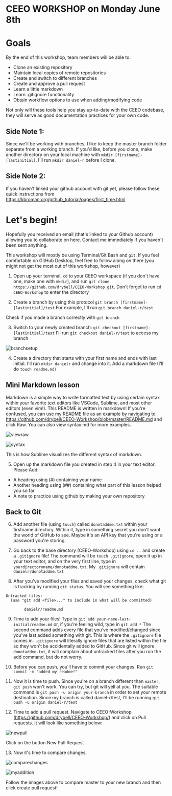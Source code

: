 # CEEO WORKSHOP on Monday June 8th

# Goals 
By the end of this workshop, team members will be able to: 
 - Clone an existing repository
 - Maintain local copies of remote repositories 
 - Create and switch to different branches 
 - Create and approve a pull request 
 - Learn a little markdown 
 - Learn .gitignore functionality
 - Obtain workflow options to use when adding/modifying code 

Not only will these tools help you stay up-to-date with the CEEO codebase, they will serve as good documentation practices for your own code.

## Side Note 1: 
Since we'll be working with branches, I like to keep the master branch folder separate from a working branch. If you'd like, before you clone, make another directory on your local machine with `mkdir [firstname]-[lastinitial]`. I'll run `mkdir daniel-r` before I clone. 

## Side Note 2: 
If you haven't linked your github account with git yet, please follow these quick instructions from https://kbroman.org/github_tutorial/pages/first_time.html

# Let's begin! 
Hopefully you received an email (that's linked to your Github account) allowing you to collaborate on here. Contact me immediately if you haven't been sent anything. 

This workshop will mostly be using Terminal/Git Bash and `git`. If you feel comfortable on GitHub Desktop, feel free to follow along on there (you might not get the most out of this workshop, however)

1. Open up your terminal, `cd` to your CEEO workspace (if you don't have one, make one with `mkdir`), and run 
`git clone https://github.com/drybell/CEEO-Workshop.git`. Don't forget to run `cd CEEO-Workshop` to enter the directory

2. Create a branch by using this protocol `git branch [firstname]-[lastinitial]/test` 
For example, I'll run `git branch daniel-r/test` 

Check if you made a branch correctly with `git branch` 

3. Switch to your newly created branch: `git checkout [firstname]-[lastinitial]/test` 
I'll run `git checkout daniel-r/test` to access my branch

![branchsetup](./images/branchsetup.png)

4. Create a directory that starts with your first name and ends with last initial. I'll run `mkdir danielr` and change into it. Add a markdown file (I'll do `touch readme.md`)

## Mini Markdown lesson 
Markdown is a simple way to write formatted text by using certain syntax within your favorite text editors like 
VSCode, Sublime, and most other editors (even vim!). This README is written in markdown! If you're confused, you can use my README file as an example by navigating to https://github.com/drybell/CEEO-Workshop/blob/master/README.md and click Raw. 
You can also view syntax.md for more examples.

![viewraw](./images/viewraw.png)

![syntax](./images/syntax.png)

This is how Sublime visualizes the different syntax of markdown. 

5. Open up the markdown file you created in step 4 in your text editor. 
Please Add: 
- A heading using (#) containing your name 
- Another heading using (##) containing what part of this lesson helped you so far  
- A note to practice using github by making your own repository

## Back to Git 

6. Add another file (using `touch`) called `donotaddme.txt` within your firstname directory. Within it, type in something secret you don't want the world of GitHub to see. Maybe it's an API key that you're using or a password you're storing. 

7. Go back to the base directory (CEEO-Workshop) using `cd ..` and create a `.gitignore` file! 
The command will be `touch .gitignore`, open it up in your text editor, and on the very first line, 
type in `yourdirectoryname/donotaddme.txt`. My `.gitignore` will contain `danielr/donotaddme.txt`

8. After you've modified your files and saved your changes, check what git is tracking by running `git status`. You will see something like: 
``` 
Untracked files:
  (use "git add <file>..." to include in what will be committed)

  		danielr/readme.md
```

9. Time to add your files! Type in `git add your-name-last-initial/readme.md` or, if you're feeling wild, type in `git add *`
The second command adds every file that you've modified/changed since you've last added something with git. This is where the `.gitignore` file comes in. `.gitignore` will literally ignore files that are listed within the file so they won't be accidentally added to GitHub. Since git will ignore `donotaddme.txt`, it will complain about untracked files after you run the add command, but do not worry. 

10. Before you can push, you'll have to commit your changes. Run `git commit -m "added my readme!"`

11. Now it is time to push. Since you're on a branch different than `master`, `git push` won't work. 
You can try, but git will yell at you. The suitable command is `git push -u origin your-branch` 
in order to set your remote destination. Since my branch is called daniel-r/test, I'll be running 
`git push -u origin daniel-r/test`

12. Time to add a pull request. Navigate to CEEO-Workshop (https://github.com/drybell/CEEO-Workshop/) and click on Pull requests. It will look like something below: 

![newpull](./images/newpull.png)

Click on the button New Pull Request

13. Now it's time to compare changes. 

![comparechanges](./images/comparechanges.png)

![myaddition](./images/myaddition.png)

Follow the images above to compare master to your new branch and then click create pull request! 












